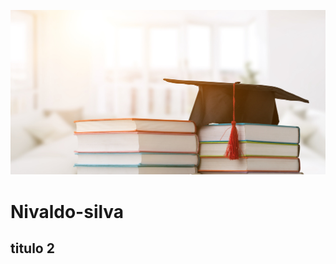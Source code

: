 ![banner](https://github.com/nivaldo39/Nivaldo-silva/blob/main/baner.jpg)


# Nivaldo-silva
## titulo 2
